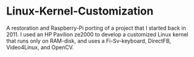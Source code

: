# Linux-Kernel-Customization
A restoration and Raspberry-Pi porting of a project that I started back in 2011. I used an HP Pavilion ze2000 to develop a customized Linux kernel that runs only on RAM-disk, and uses a Fi-Sv-keyboard, DirectFB, Video4Linux, and OpenCV.
